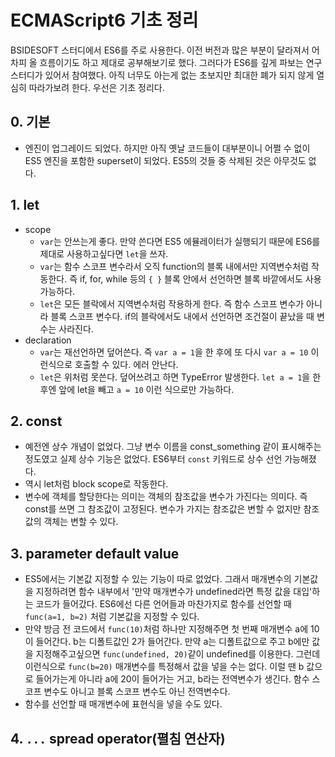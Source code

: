 # ECMAScript6 기초 정리

BSIDESOFT 스터디에서 ES6를 주로 사용한다. 이전 버전과 많은 부분이 달라져서 어차피 올 흐름이기도 하고 제대로 공부해보기로 했다. 그러다가 ES6를 깊게 파보는 연구스터디가 있어서 참여했다. 아직 너무도 아는게 없는 초보지만 최대한 폐가 되지 않게 열심히 따라가보려 한다. 우선은 기초 정리다.

## 0. 기본

- 엔진이 업그레이드 되었다. 하지만 아직 옛날 코드들이 대부분이니 어쩔 수 없이 ES5 엔진을 포함한 superset이 되었다. ES5의 것들 중 삭제된 것은 아무것도 없다.

## 1. let

- scope
    + `var`는 안쓰는게 좋다. 만약 쓴다면 ES5 에뮬레이터가 실행되기 때문에 ES6를 제대로 사용하고싶다면 `let`을 쓰자.
    + `var`는 함수 스코프 변수라서 오직 function의 블록 내에서만 지역변수처럼 작동한다. 즉 if, for, while 등의 `{ }` 블록 안에서 선언하면 블록 바깥에서도 사용 가능하다.
    + `let`은 모든 블락에서 지역변수처럼 작용하게 한다. 즉 함수 스코프 변수가 아니라 블록 스코프 변수다. if의 블락에서도 내에서 선언하면 조건절이 끝났을 때 변수는 사라진다.
- declaration
    + `var`는 재선언하면 덮어쓴다. 즉 `var a = 1`을 한 후에 또 다시 `var a = 10` 이런식으로 호출할 수 있다. 에러 안난다.
    + `let`은 위처럼 못쓴다. 덮어쓰려고 하면 TypeError 발생한다. `let a = 1`을 한 후엔 앞에 let을 빼고 `a = 10` 이런 식으로만 가능하다.

## 2. const

- 예전엔 상수 개념이 없었다. 그냥 변수 이름을 const_something 같이 표시해주는 정도였고 실제 상수 기능은 없었다. ES6부터 `const` 키워드로 상수 선언 가능해졌다.
- 역시 let처럼 block scope로 작동한다.
- 변수에 객체를 할당한다는 의미는 객체의 참조값을 변수가 가진다는 의미다. 즉 const를 쓰면 그 참조값이 고정된다. 변수가 가지는 참조값은 변할 수 없지만 참조값의 객체는 변할 수 있다.

## 3. parameter default value

- ES5에서는 기본값 지정할 수 있는 기능이 따로 없었다. 그래서 매개변수의 기본값을 지정하려면 함수 내부에서 '만약 매개변수가 undefined라면 특정 값을 대입'하는 코드가 들어갔다. ES6에선 다른 언어들과 마찬가지로 함수를 선언할 때 `func(a=1, b=2)` 처럼 기본값을 지정할 수 있다.
- 만약 방금 전 코드에서 `func(10)`처럼 하나만 지정해주면 첫 번째 매개변수 a에 10이 들어간다. b는 디폴트값인 2가 들어간다. 만약 a는 디폴트값으로 주고 b에만 값을 지정해주고싶으면 `func(undefined, 20)`같이 undefined를 이용한다. 그런데 이런식으로 `func(b=20)` 매개변수를 특정해서 값을 넣을 수는 없다. 이럴 땐 b 값으로 들어가는게 아니라 a에 20이 들어가는 거고, b라는 전역변수가 생긴다. 함수 스코프 변수도 아니고 블록 스코프 변수도 아닌 전역변수다.
- 함수를 선언할 때 매개변수에 표현식을 넣을 수도 있다.

## 4. `...` spread operator(펼침 연산자)


